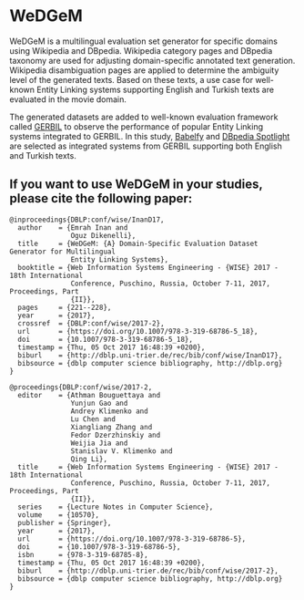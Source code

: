 # WeDGeM

WeDGeM is a multilingual evaluation set generator for specific domains using Wikipedia and DBpedia. Wikipedia category pages and DBpedia taxonomy are used for adjusting domain-specific annotated text generation. Wikipedia disambiguation pages are applied to determine the ambiguity level of the generated texts. Based on these texts, a use case for well-known Entity Linking systems supporting English and Turkish texts are evaluated in the movie domain.

The generated datasets are added to well-known evaluation framework called [GERBIL](http://aksw.org/Projects/GERBIL.html) to observe the performance of popular Entity Linking systems integrated to GERBIL. In this study, [Babelfy](http://babelfy.org/) and [DBpedia Spotlight](http://demo.dbpedia-spotlight.org/) are selected as integrated systems from GERBIL supporting both English and Turkish texts.

## If you want to use WeDGeM in your studies, please cite the following paper:

```
@inproceedings{DBLP:conf/wise/InanD17,
  author    = {Emrah Inan and
               Oguz Dikenelli},
  title     = {WeDGeM: {A} Domain-Specific Evaluation Dataset Generator for Multilingual
               Entity Linking Systems},
  booktitle = {Web Information Systems Engineering - {WISE} 2017 - 18th International
               Conference, Puschino, Russia, October 7-11, 2017, Proceedings, Part
               {II}},
  pages     = {221--228},
  year      = {2017},
  crossref  = {DBLP:conf/wise/2017-2},
  url       = {https://doi.org/10.1007/978-3-319-68786-5_18},
  doi       = {10.1007/978-3-319-68786-5_18},
  timestamp = {Thu, 05 Oct 2017 16:48:39 +0200},
  biburl    = {http://dblp.uni-trier.de/rec/bib/conf/wise/InanD17},
  bibsource = {dblp computer science bibliography, http://dblp.org}
}
```

```
@proceedings{DBLP:conf/wise/2017-2,
  editor    = {Athman Bouguettaya and
               Yunjun Gao and
               Andrey Klimenko and
               Lu Chen and
               Xiangliang Zhang and
               Fedor Dzerzhinskiy and
               Weijia Jia and
               Stanislav V. Klimenko and
               Qing Li},
  title     = {Web Information Systems Engineering - {WISE} 2017 - 18th International
               Conference, Puschino, Russia, October 7-11, 2017, Proceedings, Part
               {II}},
  series    = {Lecture Notes in Computer Science},
  volume    = {10570},
  publisher = {Springer},
  year      = {2017},
  url       = {https://doi.org/10.1007/978-3-319-68786-5},
  doi       = {10.1007/978-3-319-68786-5},
  isbn      = {978-3-319-68785-8},
  timestamp = {Thu, 05 Oct 2017 16:48:39 +0200},
  biburl    = {http://dblp.uni-trier.de/rec/bib/conf/wise/2017-2},
  bibsource = {dblp computer science bibliography, http://dblp.org}
}
```
